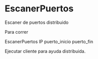 # EscanerPuertos
Escaner de puertos distribuido

Para correr 

EscanerPuertos IP puerto_inicio puerto_fin

Ejecutar cliente para ayuda distribuida.
